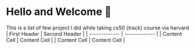 # Hello and Welcome 👋
This is a list of few project I did while taking cs50 (track) course via harvard 
<br>
| First Header  | Second Header |
| ------------- | ------------- |
| Content Cell  | Content Cell  |
| Content Cell  | Content Cell  |
